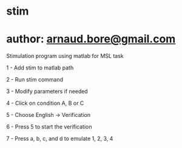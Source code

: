 # stim
# author: arnaud.bore@gmail.com
Stimulation program using matlab for MSL task

1 - Add stim to matlab path

2 - Run stim command

3 - Modify parameters if needed

4 - Click on condition A, B or C

5 - Choose English -> Verification

6 - Press 5 to start the verification

7 - Press a, b, c, and d to emulate 1, 2, 3, 4
